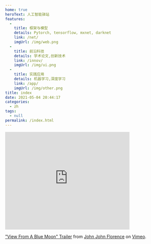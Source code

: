 ```yaml
---
home: true
heroText: 人工智能驿站
features: 
  - 
    title: 框架与模型
    details: Pytorch, tensorflow, mxnet, darknet
    link: /net/
    imgUrl: /img/web.png
  - 
    title: 前沿科技
    details: 学术论文,创新技术
    link: /innov/
    imgUrl: /img/ui.png
  - 
    title: 实践应用
    details: 机器学习,深度学习
    link: /app/
    imgUrl: /img/other.png
title: index
date: 2021-05-04 20:44:17
categories: 
  - zh
tags: 
  - null 
permalink: /index.html
---
```


<iframe src="https://player.vimeo.com/video/143418951" width="80%" height="315" frameborder="0" webkitallowfullscreen mozallowfullscreen allowfullscreen></iframe>
<p><a href="https://vimeo.com/143418951">&quot;View From A Blue Moon&quot; Trailer</a> from <a href="https://vimeo.com/johnjohnflorence">John John Florence</a> on <a href="https://vimeo.com">Vimeo</a>.</p>

